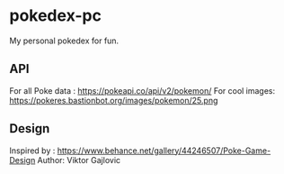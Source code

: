 # pokedex-pc

My personal pokedex for fun.

## API

For all Poke data : https://pokeapi.co/api/v2/pokemon/
For cool images: https://pokeres.bastionbot.org/images/pokemon/25.png

## Design

Inspired by : https://www.behance.net/gallery/44246507/Poke-Game-Design
Author: Viktor Gajlovic
